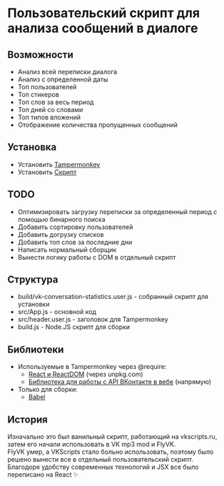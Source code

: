# Пользовательский скрипт для анализа сообщений в диалоге
## Возможности
- Анализ всей переписки диалога
- Анализ с определенной даты
- Топ пользователей
- Топ стикеров
- Топ слов за весь период
- Топ дней со словами
- Топ типов вложений
- Отображение количества пропущенных сообщений

## Установка
- Установить [Tampermonkey](https://www.tampermonkey.net/)
- Установить [Скрипт](https://raw.githubusercontent.com/FlyInk13/vk-conversation-statistics/master/build/vk-conversation-statistics.user.js)

## TODO
- Оптимизировать загрузку переписки за определенный период с помощью бинарного поиска
- Добавить сортировку пользователей
- Добавить догрузку списков
- Добавить топ слов за последние дни
- Написать нормальный сборщик
- Вынести логику работы с DOM в отдельный скрипт

## Структура
- build/vk-conversation-statistics.user.js - собранный скрипт для установки
- src/App.js - основной код
- src/header.user.js - заголовок для Tampermonkey
- build.js - Node.JS скрипт для сборки

## Библиотеки
- Используемые в Tampermonkey через @require:
    - [React и ReactDOM](https://ru.reactjs.org/) (через unpkg.com)
    - [Библиотека для работы с API ВКонтакте в вебе](https://ifx.su/~va) (напрямую)
- Только для сборки:
    - [Babel](https://babeljs.io/)

## История
Изначально это был ванильный скрипт, работающий на vkscripts.ru, затем его начали использовать в VK mp3 mod и FlyVK.  
FlyVK умер, а VKScripts стало больно использовать, поэтому было решено вынести все в отдельный пользовательский скрипт.  
Благодоря удобству современных технологий и JSX все было переписано на React ✨
